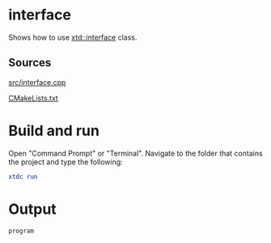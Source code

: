 # interface

Shows how to use [xtd::interface](https://gammasoft71.github.io/xtd/reference_guides/latest/classxtd_1_1interface.html) class.

## Sources

[src/interface.cpp](src/interface.cpp)

[CMakeLists.txt](CMakeLists.txt)

# Build and run

Open "Command Prompt" or "Terminal". Navigate to the folder that contains the project and type the following:

```cmake
xtdc run
```

# Output

```
program
```
